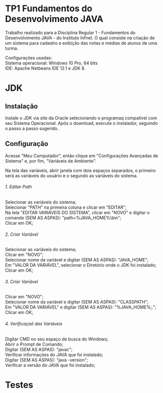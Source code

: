 # TP1 Fundamentos do Desenvolvimento JAVA

Trabalho realizado para a Disciplina Regular 1 - Fundamentos do Desenvolvimento JAVA - do Instituto Infnet. O qual consiste na criação de um sistema para cadastro e exibição das notas e médias de alunos de uma turma. <br/>

Configurações usadas:<br/>
Sistema operacional: Windows 10 Pro, 64 bits<br/>
IDE: Apache Netbeans IDE 12.1 e JDK 8.

# JDK
## Instalação

Instale o JDK via site da Oracle selecionando o programaq compatível com seu Sistema Operacional. Após o download, execute o instalador, seguindo o passo a passo sugerido. <br/>

## Configuração

Acesse "Meu Computador", então clique em "Configurações Avançadas de Sistema" e, por fim, "Variáveis de Ambiente".<br/>

Na tela das variáveis, abrir janela com dois espaços separados, o primeiro será as variáveis do usuário e o segundo as variáveis do sistema.<br/>

###### 1. Editar Path
Selecionar as variáveis do sistema;<br/>
Selecionar "PATH" na primeira coluna e clicar em "EDITAR";<br/>
Na tela "EDITAR VARIÁVEIS DO SISTEMA", clicar em "NOVO" e digitar o comando (SEM AS ASPAS): "path=%JAVA_HOME%\bin";<br/>
Clicar em OK;<br/>

###### 2. Criar Variável
Selecionar as variáveis do sistema;<br/>
Clicar em "NOVO";<br/>
Selecionar nome da variável e digitar (SEM AS ASPAS): "JAVA_HOME";<br/>
Em "VALOR DA VARIÁVEL", selecionar o Diretório onde o JDK foi instalado;<br/>
Clicar em OK;<br/>

###### 3. Criar Variável
Clicar em "NOVO";<br/>
Selecionar nome da variável e digitar (SEM AS ASPAS): "CLASSPATH";<br/>
Em "VALOR DA VARIÁVEL" e digitar (SEM AS ASPAS): "%JAVA_HOME%;.";<br/>
Clicar em OK;<br/>

###### 4. Verificaçaõ das Variáveis
Digitar CMD no seu espaço de busca do Windows;<br/>
Abrir o Prompt de Comando;<br/>
Digitar (SEM AS ASPAS): "javac";<br/>
Verificar informações do JAVA que foi instalado;<br/>
Digitar (SEM AS ASPAS): "java -version";<br/>
Verificar a versão do JAVA que foi instalado;<br/>

# Testes
